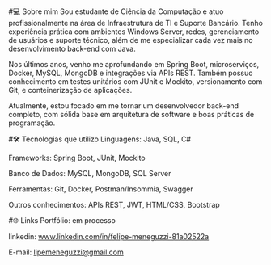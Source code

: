 #💻 Sobre mim
Sou estudante de Ciência da Computação e atuo profissionalmente na área de Infraestrutura de TI e Suporte Bancário. Tenho experiência prática com ambientes Windows Server, redes, gerenciamento de usuários e suporte técnico, além de me especializar cada vez mais no desenvolvimento back-end com Java.

Nos últimos anos, venho me aprofundando em Spring Boot, microserviços, Docker, MySQL, MongoDB e integrações via APIs REST. Também possuo conhecimento em testes unitários com JUnit e Mockito, versionamento com Git, e conteinerização de aplicações.

Atualmente, estou focado em me tornar um desenvolvedor back-end completo, com sólida base em arquitetura de software e boas práticas de programação.

#🛠️ Tecnologias que utilizo
Linguagens: Java, SQL, C#

Frameworks: Spring Boot, JUnit, Mockito

Banco de Dados: MySQL, MongoDB, SQL Server

Ferramentas: Git, Docker, Postman/Insommia, Swagger

Outros conhecimentos: APIs REST, JWT, HTML/CSS, Bootstrap

#🌐 Links
Portfólio: em processo

linkedin: www.linkedin.com/in/felipe-meneguzzi-81a02522a

E-mail: lipemeneguzzi@gmail.com
